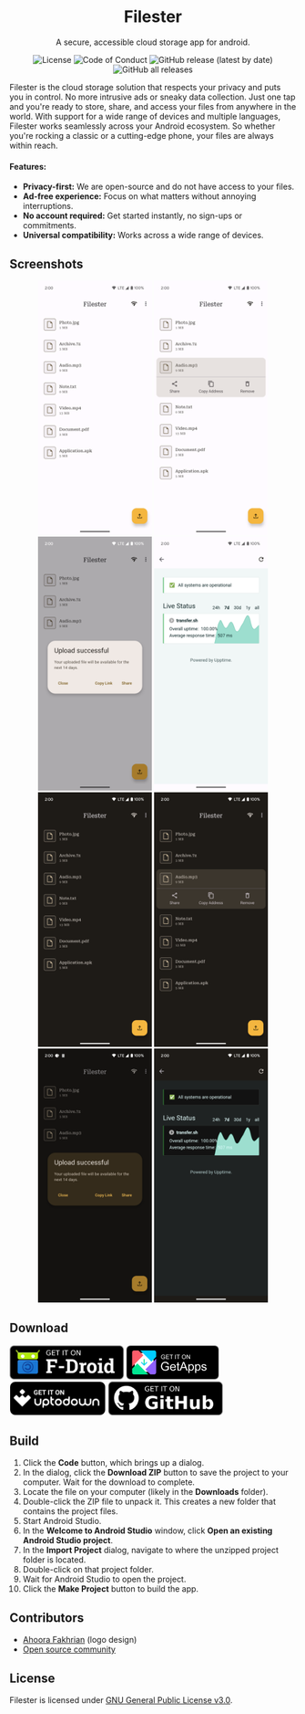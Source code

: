 <h1 align="center">
     Filester
</h1>
<p align="center">
     A secure, accessible cloud storage app for android.
</p>
<p align="center">
     <a style="text-decoration:none" href="LICENSE">
          <img src="https://img.shields.io/github/license/roozbehzarei/filester" alt="License" />
     </a>
     <a style="text-decoration:none" href="CODE_OF_CONDUCT.md">
          <img src="https://img.shields.io/badge/Contributor%20Covenant-2.1-4baaaa.svg" alt="Code of Conduct" />
     </a>
     <a style="text-decoration:none" href="https://github.com/roozbehzarei/filester/releases">
          <img src="https://img.shields.io/github/v/release/roozbehzarei/filester?label=latest%20version" alt="GitHub release (latest by date)">
     </a>
     <a style="text-decoration:none" href="#">
          <img src="https://img.shields.io/github/downloads/roozbehzarei/filester/total" alt="GitHub all releases">
     </a>
</p>

Filester is the cloud storage solution that respects your privacy and puts you in control. No more intrusive ads or sneaky data collection. Just one tap and you're ready to store, share, and access your files from anywhere in the world. With support for a wide range of devices and multiple languages, Filester works seamlessly across your Android ecosystem. So whether you're rocking a classic or a cutting-edge phone, your files are always within reach.

#### Features:

* **Privacy-first:** We are open-source and do not have access to your files.
* **Ad-free experience:** Focus on what matters without annoying interruptions.
* **No account required:** Get started instantly, no sign-ups or commitments.
* **Universal compatibility:** Works across a wide range of devices.

## Screenshots

<p align="center">
    <img src="fastlane/metadata/android/en-US/images/phoneScreenshots/1.png" width=200>
    <img src="fastlane/metadata/android/en-US/images/phoneScreenshots/2.png" width=200>
    <img src="fastlane/metadata/android/en-US/images/phoneScreenshots/3.png" width=200>
    <img src="fastlane/metadata/android/en-US/images/phoneScreenshots/4.png" width=200>
    <img src="fastlane/metadata/android/en-US/images/phoneScreenshots/5.png" width=200>
    <img src="fastlane/metadata/android/en-US/images/phoneScreenshots/6.png" width=200>
    <img src="fastlane/metadata/android/en-US/images/phoneScreenshots/7.png" width=200>
    <img src="fastlane/metadata/android/en-US/images/phoneScreenshots/8.png" width=200>
</p>

## Download

[<img src=".github/ASSETS/f-droid.webp" alt="Get it on F-Droid" height="60">](https://f-droid.org/packages/com.roozbehzarei.filester)
[<img src=".github/ASSETS/getapps.webp" alt="Get it on GetApps" height="60">](https://global.app.mi.com/details?id=com.roozbehzarei.filester)
[<img src=".github/ASSETS/uptodown.png" alt="Get it on Uptodown" height="60">](https://filester.en.uptodown.com/android)
[<img src=".github/ASSETS/github.webp" alt="Download APK" height="60">](https://github.com/roozbehzarei/filester/releases/latest/download/filester.apk)

## Build

1. Click the **Code** button, which brings up a dialog.
2. In the dialog, click the **Download ZIP** button to save the project to your computer. Wait for
   the download to complete.
3. Locate the file on your computer (likely in the **Downloads** folder).
4. Double-click the ZIP file to unpack it. This creates a new folder that contains the project
   files.
5. Start Android Studio.
6. In the **Welcome to Android Studio** window, click **Open an existing Android Studio project**.
7. In the **Import Project** dialog, navigate to where the unzipped project folder is located.
8. Double-click on that project folder.
9. Wait for Android Studio to open the project.
10. Click the **Make Project** button to build the app.

## Contributors

* [Ahoora Fakhrian](https://www.linkedin.com/in/ahoorafakhrian) (logo design)
* [Open source community](https://github.com/roozbehzarei/filester/graphs/contributors)

## License

Filester is licensed under [GNU General Public License v3.0](LICENSE).
